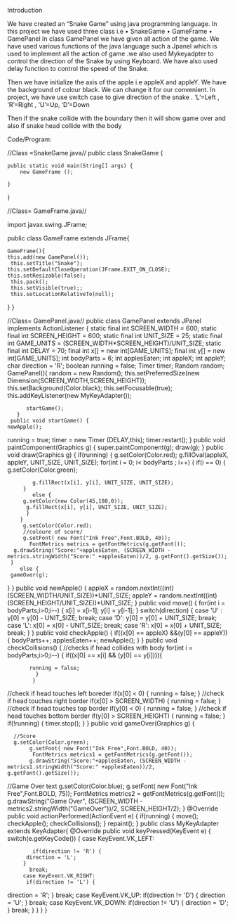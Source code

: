 Introduction

We have created an “Snake Game” using java programming language.
In this project we have used  three class i.e
•	SnakeGame
•	GameFrame
•	GamePanel
In class GamePanel we have  given all action of the game.
We have used various functions of the java language such a Jpanel which is used to implement all the action of game .we also used  Mykeyadpter to control the direction of the Snake by using Keyboard. We have also used delay function to control the speed of the Snake.

Then we have initialize the axis of the apple i.e appleX and appleY. We have the background of colour black. We can change it for our convenient. In project, we have use switch case to give direction of the snake .
‘L’=Left ,  ‘R’=Right , ‘U’=Up,  ‘D’=Down

Then if the snake collide with the boundary then it will show game over and also if snake head collide with the body
 
 




Code/Program:

//Class =SnakeGame.java//
public class SnakeGame {

	public static void main(String[] args) {
		new GameFrame ();

	}
}



//Class= GameFrame.java//

import javax.swing.JFrame;

public class GameFrame extends JFrame{
	
    GameFrame(){
    this.add(new GamePanel());
     this.setTitle("Snake");
    this.setDefaultCloseOperation(JFrame.EXIT_ON_CLOSE);
    this.setResizable(false);
     this.pack();
     this.setVisible(true);;
     this.setLocationRelativeTo(null);
  }
}

//Class= GamePanel.java//
public class GamePanel extends JPanel implements ActionListener {
     static final int SCREEN_WIDTH = 600;
     static final int SCREEN_HEIGHT = 600;
     static final int UNIT_SIZE = 25;
     static final int GAME_UNITS = (SCREEN_WIDTH*SCREEN_HEIGHT)/UNIT_SIZE;
     static final int DELAY = 70;
     final int x[] = new int[GAME_UNITS];
     final int y[] = new int[GAME_UNITS];
     int bodyParts = 6;
     int applesEaten;
     int appleX;
     int appleY;
     char direction = 'R';
     boolean running = false;
     Timer timer;
   Random random;
    GamePanel(){
          random = new Random();
            this.setPreferredSize(new Dimension(SCREEN_WIDTH,SCREEN_HEIGHT));
            this.setBackground(Color.black);
           this.setFocusable(true);
       this.addKeyListener(new MyKeyAdapter());
       
          startGame();
       }
     public void startGame() {
    newApple();
   running = true;
     timer = new Timer (DELAY,this);
     timer.restart();
    }
      public void paintComponent(Graphics g) {
      super.paintComponent(g);
      draw(g);
   }
           public void draw(Graphics g) {
               if(running) {
         g.setColor(Color.red);
              g.fillOval(appleX, appleY, UNIT_SIZE, UNIT_SIZE);
        for(int i = 0; i< bodyParts ; i++) {
        if(i == 0) {
             g.setColor(Color.green);

            g.fillRect(x[i], y[i], UNIT_SIZE, UNIT_SIZE);
         }
            else {
         g.setColor(new Color(45,180,0));
          g.fillRect(x[i], y[i], UNIT_SIZE, UNIT_SIZE);
          }
        }
         g.setColor(Color.red);
         //coloure of score/
         g.setFont( new Font("Ink Free",Font.BOLD, 40));
           FontMetrics metrics = getFontMetrics(g.getFont());
      g.drawString("Score:"+applesEaten, (SCREEN_WIDTH -metrics.stringWidth("Score:" +applesEaten))/2, g.getFont().getSize());
     }
        else {
     gameOver(g);
}
}
    public void newApple() {
        appleX = random.nextInt((int)(SCREEN_WIDTH/UNIT_SIZE))*UNIT_SIZE;
        appleY = random.nextInt((int)(SCREEN_HEIGHT/UNIT_SIZE))*UNIT_SIZE;
         }
           public void move() {
          for(int i = bodyParts;i>0;i--) {
                 x[i] = x[i-1];
                  y[i] = y[i-1];
           }
            switch(direction) {
            case 'U' :
            y[0] = y[0] - UNIT_SIZE;
              break;
                case 'D':
              y[0] = y[0] + UNIT_SIZE;
                break;
                 case 'L':
                 x[0] = x[0] - UNIT_SIZE;
                      break;
                   case 'R':
                 x[0] = x[0] + UNIT_SIZE;
                   break;
                    }
                }
                public void checkApple() {
              if((x[0] == appleX) &&(y[0] == appleY)) {
               bodyParts++;
             applesEaten++;
                 newApple();
                }
              }
           public void checkCollisions() {
           //checks if head collides with body
            for(int i = bodyParts;i>0;i--) {
           if((x[0] == x[i] && (y[0] == y[i]))){

           running = false;
             }
            }
            
//check if head touches left boreder
           if(x[0] < 0) {
          running = false;
        }
//check if head touches right border
           if(x[0] > SCREEN_WIDTH) {
       running = false;
         }
//check if head touches top border
         if(y[0] < 0) {
           running = false;
         }
//check if head touches bottom border
       if(y[0] > SCREEN_HEIGHT) {
               running = false;
            }
            if(!running) {
        timer.stop();
          }
           }
             public void gameOver(Graphics g) {
            	 
      //Score
      g.setColor(Color.green);
           g.setFont( new Font("Ink Free",Font.BOLD, 40));
            FontMetrics metrics1 = getFontMetrics(g.getFont());
           g.drawString("Score:"+applesEaten, (SCREEN_WIDTH -metrics1.stringWidth("Score:" +applesEaten))/2, g.getFont().getSize());

//Game Over text
            g.setColor(Color.blue);
        g.setFont( new Font("Ink Free",Font.BOLD, 75));
          FontMetrics metrics2 = getFontMetrics(g.getFont());
           g.drawString("Game Over", (SCREEN_WIDTH - metrics2.stringWidth("GameOver"))/2, SCREEN_HEIGHT/2);
}
@Override
      public void actionPerformed(ActionEvent e) {
            if(running) {
            move();
      checkApple();
     checkCollisions();
        }
         repaint();
         }
             public class MyKeyAdapter extends KeyAdapter{
        @Override
        public void keyPressed(KeyEvent e) {
           switch(e.getKeyCode()) {
         case KeyEvent.VK_LEFT:

            if(direction != 'R') {
          direction = 'L';
         }
           break;
         case KeyEvent.VK_RIGHT:
          if(direction != 'L') {
   direction = 'R';
      }
     break;
         case KeyEvent.VK_UP:
      if(direction != 'D') {
       direction = 'U';
         }
          break;
                case KeyEvent.VK_DOWN:
                 if(direction != 'U') {
   direction = 'D';
         }
        break;
          }
         }
     }
       }

